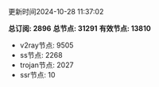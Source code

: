 更新时间2024-10-28 11:37:02

**总订阅: 2896**
**总节点: 31291**
**有效节点: 13810**
- v2ray节点: 9505
- ss节点: 2268
- trojan节点: 2027
- ssr节点: 10

